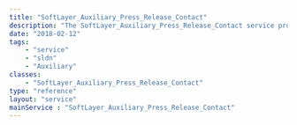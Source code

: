 ```yaml
---
title: "SoftLayer_Auxiliary_Press_Release_Contact"
description: "The SoftLayer_Auxiliary_Press_Release_Contact service provides all contacts associated to a press release. "
date: "2018-02-12"
tags:
    - "service"
    - "sldn"
    - "Auxiliary"
classes:
    - "SoftLayer_Auxiliary_Press_Release_Contact"
type: "reference"
layout: "service"
mainService : "SoftLayer_Auxiliary_Press_Release_Contact"
---
```


